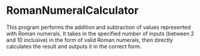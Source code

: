 # RomanNumeralCalculator
This program performs the addition and subtraction of values represented with Roman numerals. It takes in the specified number of inputs (between 2 and 10 inclusive) in the form of valid Roman numerals, then directly calculates the result and outputs it in the correct form.
